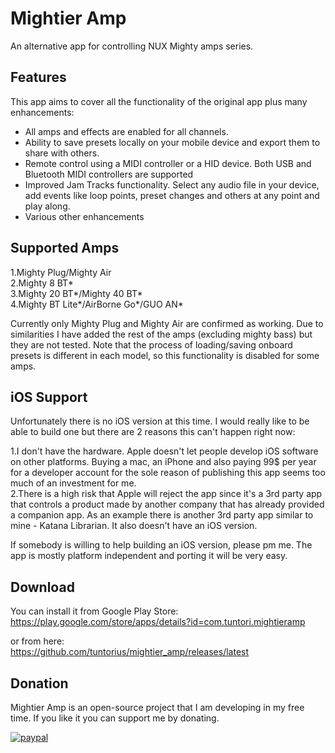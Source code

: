# Mightier Amp

An alternative app for controlling NUX Mighty amps series.

## Features
This app aims to cover all the functionality of the original app plus many enhancements:
- All amps and effects are enabled for all channels.
- Ability to save presets locally on your mobile device and export them to share with others.
- Remote control using a MIDI controller or a HID device. Both USB and Bluetooth MIDI controllers are supported
- Improved Jam Tracks functionality. Select any audio file in your device, add events like loop points, preset changes and others at any point and play along.
- Various other enhancements

## Supported Amps

1.Mighty Plug/Mighty Air  
2.Mighty 8 BT*  
3.Mighty 20 BT*/Mighty 40 BT*  
4.Mighty BT Lite*/AirBorne Go*/GUO AN*  

Currently only Mighty Plug and Mighty Air are confirmed as working. Due to similarities I have added the rest of the amps (excluding mighty bass) but they are not tested. Note that the process of loading/saving onboard presets is different in each model, so this functionality is disabled for some amps.

## iOS Support
Unfortunately there is no iOS version at this time. I would really like to be able to build one but there are 2 reasons this can't happen right now:  

1.I don't have the hardware. Apple doesn't let people develop iOS software on other platforms. Buying a mac, an iPhone and also paying 99$ per year for a developer account for the sole reason of publishing this app seems too much of an investment for me.  
2.There is a high risk that Apple will reject the app since it's a 3rd party app that controls a product made by another company that has already provided a companion app. As an example there is another 3rd party app similar to mine - Katana Librarian. It also doesn't have an iOS version.

If somebody is willing to help building an iOS version, please pm me. The app is mostly platform independent and porting it will be very easy.

## Download
You can install it from Google Play Store:  
https://play.google.com/store/apps/details?id=com.tuntori.mightieramp

or from here:  
https://github.com/tuntorius/mightier_amp/releases/latest

## Donation
Mightier Amp is an open-source project that I am developing in my free time. If you like it you can support me by donating. 

[![paypal](https://www.paypalobjects.com/en_US/i/btn/btn_donateCC_LG.gif)](https://www.paypal.com/donate?hosted_button_id=FZWWAM4NUFRPC)
